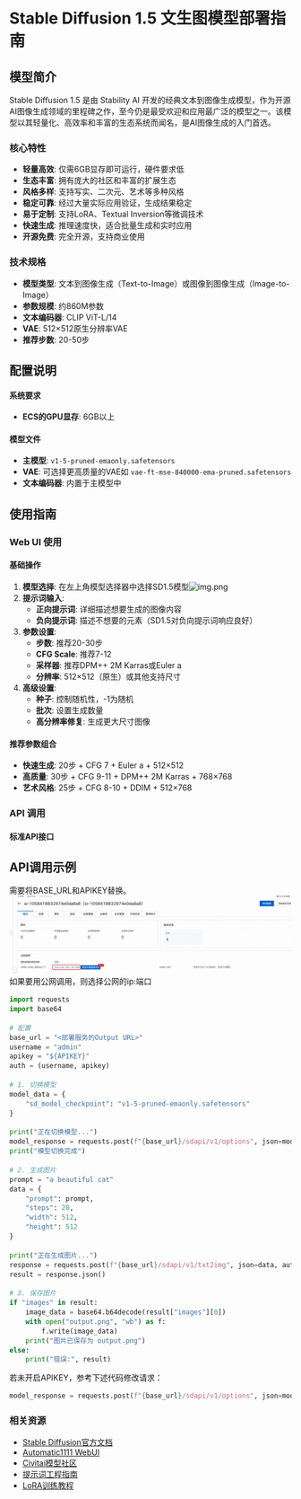 # Stable Diffusion 1.5 文生图模型部署指南

## 模型简介

Stable Diffusion 1.5 是由 Stability AI 开发的经典文本到图像生成模型，作为开源AI图像生成领域的里程碑之作，至今仍是最受欢迎和应用最广泛的模型之一。该模型以其轻量化、高效率和丰富的生态系统而闻名，是AI图像生成的入门首选。

### 核心特性
- **轻量高效**: 仅需6GB显存即可运行，硬件要求低
- **生态丰富**: 拥有庞大的社区和丰富的扩展生态
- **风格多样**: 支持写实、二次元、艺术等多种风格
- **稳定可靠**: 经过大量实际应用验证，生成结果稳定
- **易于定制**: 支持LoRA、Textual Inversion等微调技术
- **快速生成**: 推理速度快，适合批量生成和实时应用
- **开源免费**: 完全开源，支持商业使用

### 技术规格
- **模型类型**: 文本到图像生成（Text-to-Image）或图像到图像生成（Image-to-Image）
- **参数规模**: 约860M参数
- **文本编码器**: CLIP ViT-L/14
- **VAE**: 512×512原生分辨率VAE
- **推荐步数**: 20-50步


## 配置说明

#### 系统要求
- **ECS的GPU显存**: 6GB以上


#### 模型文件
- **主模型**: `v1-5-pruned-emaonly.safetensors`
- **VAE**: 可选择更高质量的VAE如 `vae-ft-mse-840000-ema-pruned.safetensors`
- **文本编码器**: 内置于主模型中


## 使用指南

### Web UI 使用

#### 基础操作
1. **模型选择**: 在左上角模型选择器中选择SD1.5模型![img.png](img.png)
2. **提示词输入**:
    - **正向提示词**: 详细描述想要生成的图像内容
    - **负向提示词**: 描述不想要的元素（SD1.5对负向提示词响应良好）
3. **参数设置**:
    - **步数**: 推荐20-30步
    - **CFG Scale**: 推荐7-12
    - **采样器**: 推荐DPM++ 2M Karras或Euler a
    - **分辨率**: 512×512（原生）或其他支持尺寸
4. **高级设置**:
    - **种子**: 控制随机性，-1为随机
    - **批次**: 设置生成数量
    - **高分辨率修复**: 生成更大尺寸图像

#### 推荐参数组合
- **快速生成**: 20步 + CFG 7 + Euler a + 512×512
- **高质量**: 30步 + CFG 9-11 + DPM++ 2M Karras + 768×768
- **艺术风格**: 25步 + CFG 8-10 + DDIM + 512×768

### API 调用

#### 标准API接口
## API调用示例
需要将BASE_URL和APIKEY替换。![img_1.png](img_1.png)
如果要用公网调用，则选择公网的ip:端口

```python
import requests
import base64

# 配置
base_url = "<部署服务的Output URL>"
username = "admin"
apikey = "${APIKEY}"
auth = (username, apikey)

# 1. 切换模型
model_data = {
    "sd_model_checkpoint": "v1-5-pruned-emaonly.safetensors"
}

print("正在切换模型...")
model_response = requests.post(f"{base_url}/sdapi/v1/options", json=model_data, auth=auth)
print("模型切换完成")

# 2. 生成图片
prompt = "a beautiful cat"
data = {
    "prompt": prompt,
    "steps": 20,
    "width": 512,
    "height": 512
}

print("正在生成图片...")
response = requests.post(f"{base_url}/sdapi/v1/txt2img", json=data, auth=auth)
result = response.json()

# 3. 保存图片
if "images" in result:
    image_data = base64.b64decode(result["images"][0])
    with open("output.png", "wb") as f:
        f.write(image_data)
    print("图片已保存为 output.png")
else:
    print("错误:", result)

```
若未开启APIKEY，参考下述代码修改请求：
```python
model_response = requests.post(f"{base_url}/sdapi/v1/options", json=model_data)

```


### 相关资源

- [Stable Diffusion官方文档](https://stability.ai/stable-diffusion)
- [Automatic1111 WebUI](https://github.com/AUTOMATIC1111/stable-diffusion-webui)
- [Civitai模型社区](https://civitai.com/)
- [提示词工程指南](https://prompthero.com/stable-diffusion-prompts)
- [LoRA训练教程](https://github.com/cloneofsimo/lora)
